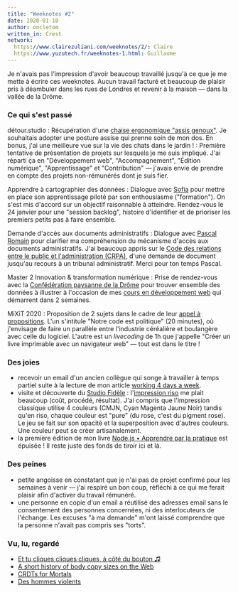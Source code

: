 ```yaml
---
title: "Weeknotes #2"
date: 2020-01-10
author: oncletom
written_in: Crest
network:
  https://www.clairezuliani.com/weeknotes/2/: Claire
  https://www.yuzutech.fr/weeknotes-1.html: Guillaume
---
```


Je n'avais pas l'impression d'avoir beaucoup travaillé jusqu'à ce que je me mette
à écrire ces weeknotes. Aucun travail facturé et beaucoup de plaisir pris à déambuler
dans les rues de Londres et revenir à la maison — dans la vallée de la Drôme.

<!-- more -->

### Ce qui s'est passé

détour.studio
: Récupération d'une [chaise ergonomique "assis genoux"](https://www.youtube.com/watch?v=rZku71E4io4).
  Je souhaitais adopter une posture assise qui prenne soin de mon dos.
  En bonus, j'ai une meilleure vue sur la vie des chats dans le jardin !
: Première tentative de présentation de projets sur lesquels je me suis impliqué.
  J'ai réparti ça en "Développement web", "Accompagnement", "Édition numérique", "Apprentissage"
  et "Contribution" — j'avais envie de prendre en compte des projets non-rémunérés dont je suis fier.

Apprendre à cartographier des données
: Dialogue avec [Sofia][] pour mettre en place son apprentissage piloté par son enthousiasme ("formation").
  On s'est mis d'accord sur un objectif raisonnable à atteindre.
  Rendez-vous le 24 janvier pour une "session backlog", histoire d'identifier
  et de prioriser les premiers petits pas à faire ensemble.

Demande d'accès aux documents administratifs
: Dialogue avec [Pascal Romain](https://rhizome-data.fr) pour clarifier
  ma compréhension du mécanisme d'accès aux documents administratifs.
  J'ai beaucoup appris sur le [Code des relations entre le public et l'administration (CRPA)][crpa],
  d'une demande de document jusqu'au recours à un tribunal administratif.
  Merci pour ton temps Pascal.

Master 2 Innovation & transformation numérique
: Prise de rendez-vous avec la [Confédération paysanne de la Drôme](http://drome.confederationpaysanne.fr/)
  pour trouver ensemble des données à illustrer à l'occasion de mes
  [cours en développement web](https://github.com/oncletom/m2-min-2019/)
  qui démarrent dans 2 semaines.

MiXiT 2020
: Proposition de 2 sujets dans le cadre de leur [appel à propositions](https://www.papercall.io/mixit20).
  L'un s'intitule "Notre code est politique" (20 minutes), où j'envisage de faire un parallèle entre l'industrie céréalière et boulangère avec celle du logiciel.
  L'autre est un _livecoding_ de 1h que j'appelle "Créer un livre imprimable avec un navigateur web" — tout est dans le titre !

### Des joies

- recevoir un email d'un ancien collègue qui songe à travailler à temps partiel
  suite à la lecture de mon article [working 4 days a week](https://oncletom.io/2015/part-time/).
- visite et découverte du [Studio Fidèle][] :
  l'[impression riso][] me plait beaucoup (coût, procédé, résultat).
  J'ai compris que l'impression classique utilise 4 couleurs (CMJN, Cyan Magenta Jaune Noir)
  tandis qu'en riso, chaque couleur est "pure" (du rose, c'est du pigment rose).
  Le jeu se fait sur son opacité et la superposition avec d'autres couleurs.
  Une couleur peut se créer artisanalement.
- la première édition de mon livre [Node.js • Apprendre par la pratique](https://www.editions-eyrolles.com/Livre/9782212139938) est épuisée !
  Il reste juste des fonds de tiroir ici et là.

### Des peines

- petite angoisse en constatant que je n'ai pas de projet confirmé pour les semaines à venir
  — j'ai respiré un bon coup, réfléchi à ce qui me ferait plaisir afin d'activer du travail rémunéré.
- une personne en copie d'un email a réutilisé des adresses email sans le consentement des personnes concernées,
  ni des interlocuteurs de l'échange. Les excuses "à ma demande" m'ont laissé comprendre que la personne n'avait pas compris ses "torts".

### Vu, lu, regardé

- [Et tu cliques cliques cliques, à côté du bouton ♫](https://fvsch.com/et-tu-cliques-a-cote-du-bouton/)
- [A short history of body copy sizes on the Web](https://fvsch.com/body-copy-sizes/)
- [CRDTs for Mortals](https://www.youtube.com/watch?v=DEcwa68f-jY)
- [Des hommes violents](https://www.franceculture.fr/emissions/des-hommes-violents-le-podcast-original)

[Studio Fidèle]: http://www.fidele-editions.com
[impression riso]: https://fr.wikipedia.org/wiki/Duplicopieur
[crpa]: https://fr.wikipedia.org/wiki/Code_des_relations_entre_le_public_et_l%27administration
[atelier-transparence]: https://openagenda.com/usine-vivante/events/demander-de-la-transparence-a-ma-collectivite
[Sofia]: https://twitter.com/sofiaboulaarab
